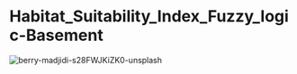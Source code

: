 # Habitat_Suitability_Index_Fuzzy_logic-Basement

![berry-madjidi-s28FWJKiZK0-unsplash](https://user-images.githubusercontent.com/73985088/169142862-d3f00909-7e17-4e4c-a24e-2704f3dec43d.jpg)
